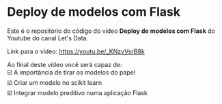 # Deploy de modelos com Flask

Este é o repositório do código do vídeo **Deploy de modelos com Flask** do Youtube do canal Let's Data.

Link para o vídeo: https://youtu.be/_KNzvVsrB8k

Ao final deste vídeo você será capaz de:  
☑️ A importância de tirar os modelos do papel  
☑️ Criar um modelo no scikit learn  
☑️ Integrar modelo preditivo numa aplicação Flask
